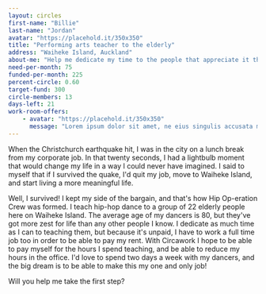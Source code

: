 ```yaml
---
layout: circles
first-name: "Billie"
last-name: "Jordan"
avatar: "https://placehold.it/350x350"
title: "Performing arts teacher to the elderly"
address: "Waiheke Island, Auckland"
about-me: "Help me dedicate my time to the people that appreciate it the most - the Hip Op-eration dance crew. My goal is to be able to give them two full days of my time per week, and I need your help to pull this off."
need-per-month: 75
funded-per-month: 225
percent-circle: 0.60
target-fund: 300
circle-members: 13
days-left: 21
work-room-offers:
    - avatar: "https://placehold.it/350x350"
      message: "Lorem ipsum dolor sit amet, ne eius singulis accusata mei, sed gubergren ullamcorper ad. Vim ei latine nominati. Id diam quot quo. No nec reformidans philosophia, usu ei utinam postea delicatissimi. Iudicabit salutatus duo in. Justo alienum no vis."
---
```


When the Christchurch earthquake hit, I was in the city on a lunch break from my corporate job. In that twenty seconds, I had a lightbulb moment that would change my life in a way I could never have imagined. I said to myself that if I survived the quake, I'd quit my job, move to Waiheke Island, and start living a more meaningful life.

Well, I survived! I kept my side of the bargain, and that's how Hip Op-eration Crew was formed. I teach hip-hop dance to a group of 22 elderly people here on Waiheke Island. The average age of my dancers is 80, but they've got more zest for life than any other people I know. I dedicate as much time as I can to teaching them, but because it's unpaid, I have to work a full time job too in order to be able to pay my rent. With Circawork I hope to be able to pay myself for the hours I spend teaching, and be able to reduce my hours in the office. I'd love to spend two days a week with my dancers, and the big dream is to be able to make this my one and only job!

Will you help me take the first step?